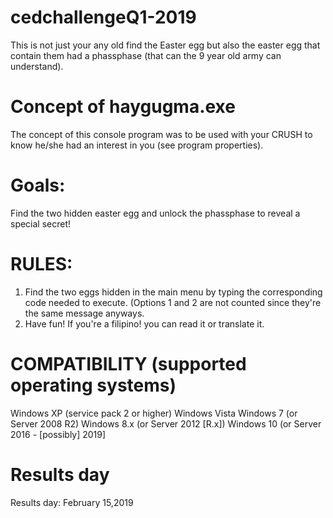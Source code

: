 # cedchallengeQ1-2019
This is not just your any old find the Easter egg but also the easter egg that contain them had a phassphase (that can the 9 year old army can understand).

# Concept of haygugma.exe
The concept of this console program was to be used with your CRUSH to know he/she had an interest in you (see program properties).

# Goals:
Find the two hidden easter egg and unlock the phassphase to reveal a special secret!

# RULES:
1. Find the two eggs hidden in the main menu by typing the corresponding code needed to execute.
 (Options 1 and 2 are not counted since they're the same message anyways.
2. Have fun! If you're a filipino! you can read it or translate it. 

# COMPATIBILITY (supported operating systems)
Windows XP (service pack 2 or higher)
Windows Vista
Windows 7 (or Server 2008 R2)
Windows 8.x (or Server 2012 [R.x])
Windows 10 (or Server 2016 - [possibly] 2019]

# Results day
Results day: February 15,2019
